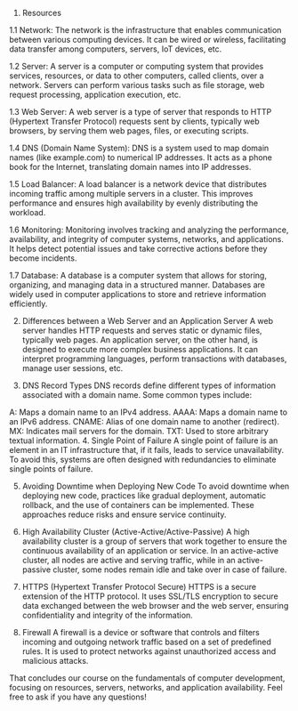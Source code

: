 1. Resources

1.1 Network:
The network is the infrastructure that enables communication between various computing devices. It can be wired or wireless, facilitating data transfer among computers, servers, IoT devices, etc.

1.2 Server:
A server is a computer or computing system that provides services, resources, or data to other computers, called clients, over a network. Servers can perform various tasks such as file storage, web request processing, application execution, etc.

1.3 Web Server:
A web server is a type of server that responds to HTTP (Hypertext Transfer Protocol) requests sent by clients, typically web browsers, by serving them web pages, files, or executing scripts.

1.4 DNS (Domain Name System):
DNS is a system used to map domain names (like example.com) to numerical IP addresses. It acts as a phone book for the Internet, translating domain names into IP addresses.

1.5 Load Balancer:
A load balancer is a network device that distributes incoming traffic among multiple servers in a cluster. This improves performance and ensures high availability by evenly distributing the workload.

1.6 Monitoring:
Monitoring involves tracking and analyzing the performance, availability, and integrity of computer systems, networks, and applications. It helps detect potential issues and take corrective actions before they become incidents.

1.7 Database:
A database is a computer system that allows for storing, organizing, and managing data in a structured manner. Databases are widely used in computer applications to store and retrieve information efficiently.

2. Differences between a Web Server and an Application Server
A web server handles HTTP requests and serves static or dynamic files, typically web pages. An application server, on the other hand, is designed to execute more complex business applications. It can interpret programming languages, perform transactions with databases, manage user sessions, etc.

3. DNS Record Types
DNS records define different types of information associated with a domain name. Some common types include:

A: Maps a domain name to an IPv4 address.
AAAA: Maps a domain name to an IPv6 address.
CNAME: Alias of one domain name to another (redirect).
MX: Indicates mail servers for the domain.
TXT: Used to store arbitrary textual information.
4. Single Point of Failure
A single point of failure is an element in an IT infrastructure that, if it fails, leads to service unavailability. To avoid this, systems are often designed with redundancies to eliminate single points of failure.

5. Avoiding Downtime when Deploying New Code
To avoid downtime when deploying new code, practices like gradual deployment, automatic rollback, and the use of containers can be implemented. These approaches reduce risks and ensure service continuity.

6. High Availability Cluster (Active-Active/Active-Passive)
A high availability cluster is a group of servers that work together to ensure the continuous availability of an application or service. In an active-active cluster, all nodes are active and serving traffic, while in an active-passive cluster, some nodes remain idle and take over in case of failure.

7. HTTPS (Hypertext Transfer Protocol Secure)
HTTPS is a secure extension of the HTTP protocol. It uses SSL/TLS encryption to secure data exchanged between the web browser and the web server, ensuring confidentiality and integrity of the information.

8. Firewall
A firewall is a device or software that controls and filters incoming and outgoing network traffic based on a set of predefined rules. It is used to protect networks against unauthorized access and malicious attacks.

That concludes our course on the fundamentals of computer development, focusing on resources, servers, networks, and application availability. Feel free to ask if you have any questions!
